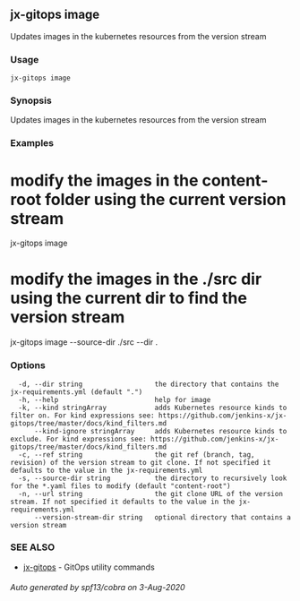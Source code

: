 ## jx-gitops image

Updates images in the kubernetes resources from the version stream

### Usage

```
jx-gitops image
```

### Synopsis

Updates images in the kubernetes resources from the version stream

### Examples

  # modify the images in the content-root folder using the current version stream
  jx-gitops image
  # modify the images in the ./src dir using the current dir to find the version stream
  jx-gitops image --source-dir ./src --dir .

### Options

```
  -d, --dir string                  the directory that contains the jx-requirements.yml (default ".")
  -h, --help                        help for image
  -k, --kind stringArray            adds Kubernetes resource kinds to filter on. For kind expressions see: https://github.com/jenkins-x/jx-gitops/tree/master/docs/kind_filters.md
      --kind-ignore stringArray     adds Kubernetes resource kinds to exclude. For kind expressions see: https://github.com/jenkins-x/jx-gitops/tree/master/docs/kind_filters.md
  -c, --ref string                  the git ref (branch, tag, revision) of the version stream to git clone. If not specified it defaults to the value in the jx-requirements.yml
  -s, --source-dir string           the directory to recursively look for the *.yaml files to modify (default "content-root")
  -n, --url string                  the git clone URL of the version stream. If not specified it defaults to the value in the jx-requirements.yml
      --version-stream-dir string   optional directory that contains a version stream
```

### SEE ALSO

* [jx-gitops](jx-gitops.md)	 - GitOps utility commands

###### Auto generated by spf13/cobra on 3-Aug-2020
